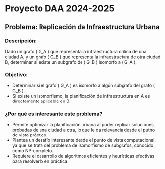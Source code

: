 # Proyecto DAA 2024-2025

## Problema: Replicación de Infraestructura Urbana

### Descripción:

Dado un grafo \( G_A \) que representa la infraestructura crítica de una ciudad A, y un grafo \( G_B \) que representa la infraestructura de otra ciudad B, determinar si existe un subgrafo de \( G_B \) isomorfo a \( G_A \).

### Objetivo:

- Determinar si el grafo \( G_A \) es isomorfo a algún subgrafo del grafo \( G_B \).
- Si existe un isomorfismo, la planificación de infraestructura en A es directamente aplicable en B.

### ¿Por qué es interesante este problema?

- Permite optimizar la planificación urbana al poder replicar soluciones probadas de una ciudad a otra, lo que le da relevancia desde el putno de vista práctico.
- Plantea un desafío interesante desde el punto de vista computacional, ya que se trata del problema de isomorfismo de subgrafos, conocido como NP-completo.
- Requiere el desarrollo de algoritmos eficientes y heurísticas efectivas para resolverlo en práctica.
